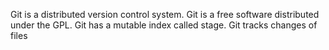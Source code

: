 Git is a distributed version control system.
Git is a free software distributed under the GPL.
Git has a mutable index called stage.
Git tracks changes of files

